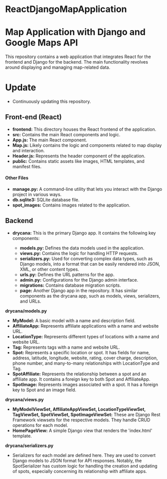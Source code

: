 # ReactDjangoMapApplication
# Map Application with Django and Google Maps API
This repository contains a web application that integrates React for the frontend and Django for the backend. The main functionality revolves around displaying and managing map-related data.

# Update
- Continuously updating this repository. 

## Front-end (React)
- **frontend:** This directory houses the React frontend of the application.
- **src:** Contains the main React components and logic.
- **App.js:** The main React component.
- **Map.js:** Likely contains the logic and components related to map display and interaction.
- **Header.js:** Represents the header component of the application.
- **public:** Contains static assets like images, HTML templates, and manifest files.
#### Other Files
- **manage.py:** A command-line utility that lets you interact with the Django project in various ways.
- **db.sqlite3:** SQLite database file.
- **spot_images:** Contains images related to the application.

## Backend
- **drycana:** This is the primary Django app. It contains the following key components:

  - **models.py:** Defines the data models used in the application.
  - **views.py:** Contains the logic for handling HTTP requests.
  - **serializers.py:** Used for converting complex data types, such as Django models, into a format that can be easily rendered into JSON, XML, or other content types.
  - **urls.py:** Defines the URL patterns for the app.
  - **admin.py:** Configurations for the Django admin interface.
  - **migrations:** Contains database migration scripts.
  - **page:** Another Django app in the repository. It has similar components as the drycana app, such as models, views, serializers, and URLs.

**drycana/models.py**
- **MyModel:** A basic model with a name and description field.
- **AffiliateApp:** Represents affiliate applications with a name and website URL.
- **LocationType:** Represents different types of locations with a name and website URL.
- **Tag:** Represents tags with a name and website URL.
- **Spot:** Represents a specific location or spot. It has fields for name, address, latitude, longitude, website, rating, cover charge, description, phone number, and many-to-many relationships with LocationType and Tag.
- **SpotAffiliate:** Represents the relationship between a spot and an affiliate app. It contains a foreign key to both Spot and AffiliateApp.
- **SpotImage:** Represents images associated with a spot. It has a foreign key to Spot and an image field.

**drycana/views.py**
- **MyModelViewSet, AffiliateAppViewSet, LocationTypeViewSet, TagViewSet, SpotViewSet, SpotImageViewSet:** These are Django Rest Framework viewsets for the respective models. They handle CRUD operations for each model.
- **HomePageView:** A simple Django view that renders the 'index.html' template.

**drycana/serializers.py**
- Serializers for each model are defined here. They are used to convert Django models to JSON format for API responses. Notably, the SpotSerializer has custom logic for handling the creation and updating of spots, especially concerning its relationship with affiliate apps.
